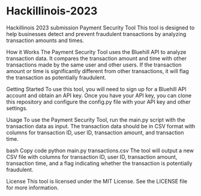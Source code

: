 # Hackillinois-2023
Hackillinois 2023 submission
Payment Security Tool
This tool is designed to help businesses detect and prevent fraudulent transactions by analyzing transaction amounts and times.

How it Works
The Payment Security Tool uses the Bluehill API to analyze transaction data. It compares the transaction amount and time with other transactions made by the same user and other users. If the transaction amount or time is significantly different from other transactions, it will flag the transaction as potentially fraudulent.

Getting Started
To use this tool, you will need to sign up for a Bluehill API account and obtain an API key. Once you have your API key, you can clone this repository and configure the config.py file with your API key and other settings.

Usage
To use the Payment Security Tool, run the main.py script with the transaction data as input. The transaction data should be in CSV format with columns for transaction ID, user ID, transaction amount, and transaction time.

bash
Copy code
python main.py transactions.csv
The tool will output a new CSV file with columns for transaction ID, user ID, transaction amount, transaction time, and a flag indicating whether the transaction is potentially fraudulent.

License
This tool is licensed under the MIT License. See the LICENSE file for more information.
